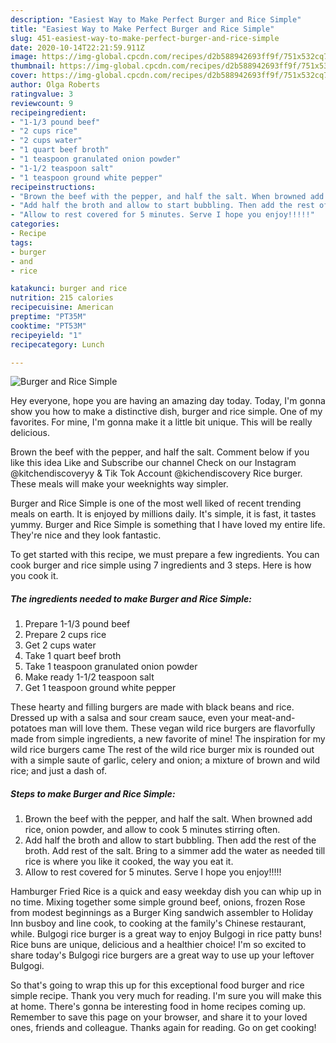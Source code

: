 ```yaml
---
description: "Easiest Way to Make Perfect Burger and Rice Simple"
title: "Easiest Way to Make Perfect Burger and Rice Simple"
slug: 451-easiest-way-to-make-perfect-burger-and-rice-simple
date: 2020-10-14T22:21:59.911Z
image: https://img-global.cpcdn.com/recipes/d2b588942693ff9f/751x532cq70/burger-and-rice-simple-recipe-main-photo.jpg
thumbnail: https://img-global.cpcdn.com/recipes/d2b588942693ff9f/751x532cq70/burger-and-rice-simple-recipe-main-photo.jpg
cover: https://img-global.cpcdn.com/recipes/d2b588942693ff9f/751x532cq70/burger-and-rice-simple-recipe-main-photo.jpg
author: Olga Roberts
ratingvalue: 3
reviewcount: 9
recipeingredient:
- "1-1/3 pound beef"
- "2 cups rice"
- "2 cups water"
- "1 quart beef broth"
- "1 teaspoon granulated onion powder"
- "1-1/2 teaspoon salt"
- "1 teaspoon ground white pepper"
recipeinstructions:
- "Brown the beef with the pepper, and half the salt. When browned add rice, onion powder, and allow to cook 5 minutes stirring often."
- "Add half the broth and allow to start bubbling. Then add the rest of the broth. Add rest of the salt. Bring to a simmer add the water as needed till rice is where you like it cooked, the way you eat it."
- "Allow to rest covered for 5 minutes. Serve I hope you enjoy!!!!!"
categories:
- Recipe
tags:
- burger
- and
- rice

katakunci: burger and rice 
nutrition: 215 calories
recipecuisine: American
preptime: "PT35M"
cooktime: "PT53M"
recipeyield: "1"
recipecategory: Lunch

---
```



![Burger and Rice Simple](https://img-global.cpcdn.com/recipes/d2b588942693ff9f/751x532cq70/burger-and-rice-simple-recipe-main-photo.jpg)

Hey everyone, hope you are having an amazing day today. Today, I'm gonna show you how to make a distinctive dish, burger and rice simple. One of my favorites. For mine, I'm gonna make it a little bit unique. This will be really delicious.

Brown the beef with the pepper, and half the salt. Comment below if you like this idea Like and Subscribe our channel Check on our Instagram @kitchendiscoveryy &amp; Tik Tok Account @kichendiscovery Rice burger. These meals will make your weeknights way simpler.

Burger and Rice Simple is one of the most well liked of recent trending meals on earth. It is enjoyed by millions daily. It's simple, it is fast, it tastes yummy. Burger and Rice Simple is something that I have loved my entire life. They're nice and they look fantastic.


To get started with this recipe, we must prepare a few ingredients. You can cook burger and rice simple using 7 ingredients and 3 steps. Here is how you cook it.

<!--inarticleads1-->

##### The ingredients needed to make Burger and Rice Simple:

1. Prepare 1-1/3 pound beef
1. Prepare 2 cups rice
1. Get 2 cups water
1. Take 1 quart beef broth
1. Take 1 teaspoon granulated onion powder
1. Make ready 1-1/2 teaspoon salt
1. Get 1 teaspoon ground white pepper


These hearty and filling burgers are made with black beans and rice. Dressed up with a salsa and sour cream sauce, even your meat-and-potatoes man will love them. These vegan wild rice burgers are flavorfully made from simple ingredients, a new favorite of mine! The inspiration for my wild rice burgers came The rest of the wild rice burger mix is rounded out with a simple saute of garlic, celery and onion; a mixture of brown and wild rice; and just a dash of. 

<!--inarticleads2-->

##### Steps to make Burger and Rice Simple:

1. Brown the beef with the pepper, and half the salt. When browned add rice, onion powder, and allow to cook 5 minutes stirring often.
1. Add half the broth and allow to start bubbling. Then add the rest of the broth. Add rest of the salt. Bring to a simmer add the water as needed till rice is where you like it cooked, the way you eat it.
1. Allow to rest covered for 5 minutes. Serve I hope you enjoy!!!!!


Hamburger Fried Rice is a quick and easy weekday dish you can whip up in no time. Mixing together some simple ground beef, onions, frozen Rose from modest beginnings as a Burger King sandwich assembler to Holiday Inn busboy and line cook, to cooking at the family&#39;s Chinese restaurant, while. Bulgogi rice burger is a great way to enjoy Bulgogi in rice patty buns! Rice buns are unique, delicious and a healthier choice! I&#39;m so excited to share today&#39;s Bulgogi rice burgers are a great way to use up your leftover Bulgogi. 

So that's going to wrap this up for this exceptional food burger and rice simple recipe. Thank you very much for reading. I'm sure you will make this at home. There's gonna be interesting food in home recipes coming up. Remember to save this page on your browser, and share it to your loved ones, friends and colleague. Thanks again for reading. Go on get cooking!
